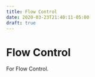 ```yaml
---
title: Flow Control
date: 2020-03-23T21:40:11-05:00
draft: true
---
```


# Flow Control

For Flow Control.
